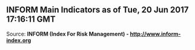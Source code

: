 ## INFORM Main Indicators as of Tue, 20 Jun 2017 17:16:11 GMT

Source: **INFORM (Index For Risk Management) - http://www.inform-index.org**